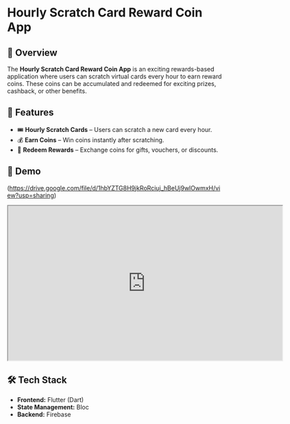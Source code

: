 # Hourly Scratch Card Reward Coin App

## 📌 Overview
The **Hourly Scratch Card Reward Coin App** is an exciting rewards-based application where users can scratch virtual cards every hour to earn reward coins. These coins can be accumulated and redeemed for exciting prizes, cashback, or other benefits.

## 🚀 Features
- 🎟️ **Hourly Scratch Cards** – Users can scratch a new card every hour.
- 💰 **Earn Coins** – Win coins instantly after scratching.
- 🎁 **Redeem Rewards** – Exchange coins for gifts, vouchers, or discounts.


## 📱 Demo
(https://drive.google.com/file/d/1hbYZTG8H9jkRoRciuj_hBeUj9wlOwmxH/view?usp=sharing)
<iframe src="https://drive.google.com/file/d/1hbYZTG8H9jkRoRciuj_hBeUj9wlOwmxH/preview" width="640" height="360" allow="autoplay"></iframe>

## 🛠️ Tech Stack
- **Frontend:** Flutter (Dart)
- **State Management:** Bloc
- **Backend:** Firebase


